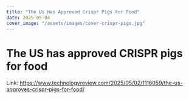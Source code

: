 ```yaml
---
title: "The Us Has Approved Crispr Pigs For Food"
date: 2025-05-04
cover_image: "/assets/images/cover-crispr-pigs.jpg"
---
```


# The US has approved CRISPR pigs for food

Link: https://www.technologyreview.com/2025/05/02/1116059/the-us-approves-crispr-pigs-for-food/
